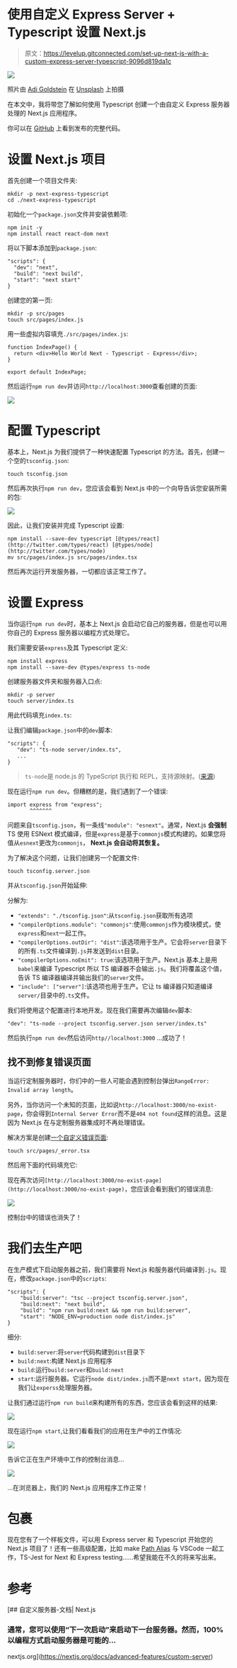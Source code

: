 # 使用自定义 Express Server + Typescript 设置 Next.js

> 原文：<https://levelup.gitconnected.com/set-up-next-js-with-a-custom-express-server-typescript-9096d819da1c>

![](img/2d3f9e3a73260c4c647f03c69810081d.png)

照片由 [Adi Goldstein](https://unsplash.com/@adigold1?utm_source=unsplash&utm_medium=referral&utm_content=creditCopyText) 在 [Unsplash](https://unsplash.com/s/photos/coding?utm_source=unsplash&utm_medium=referral&utm_content=creditCopyText) 上拍摄

在本文中，我将带您了解如何使用 Typescript 创建一个由自定义 Express 服务器处理的 Next.js 应用程序。

你可以在 [GitHub](https://github.com/tiptopcoder/simple-next-express-typescript) 上看到发布的完整代码。

# 设置 Next.js 项目

首先创建一个项目文件夹:

```
mkdir -p next-express-typescript
cd ./next-express-typescript
```

初始化一个`package.json`文件并安装依赖项:

```
npm init -y
npm install react react-dom next
```

将以下脚本添加到`package.json`:

```
"scripts": {
  "dev": "next",
  "build": "next build",
  "start": "next start"
}
```

创建您的第一页:

```
mkdir -p src/pages
touch src/pages/index.js
```

用一些虚拟内容填充`./src/pages/index.js`:

```
function IndexPage() {
  return <div>Hello World Next - Typescript - Express</div>;
}

export default IndexPage;
```

然后运行`npm run dev`并访问`http://localhost:3000`查看创建的页面:

![](img/58df291a21a501fd1266014949eb64d1.png)

# 配置 Typescript

基本上，Next.js 为我们提供了一种快速配置 Typescript 的方法。首先，创建一个空的`tsconfig.json`:

```
touch tsconfig.json
```

然后再次执行`npm run dev`，您应该会看到 Next.js 中的一个向导告诉您安装所需的包:

![](img/3a4a6a6399e620b365d662528eaf8140.png)

因此，让我们安装并完成 Typescript 设置:

```
npm install --save-dev typescript [@types/react](http://twitter.com/types/react) [@types/node](http://twitter.com/types/node)
mv src/pages/index.js src/pages/index.tsx
```

然后再次运行开发服务器，一切都应该正常工作了。

# 设置 Express

当你运行`npm run dev`时，基本上 Next.js 会启动它自己的服务器，但是也可以用你自己的 Express 服务器以编程方式处理它。

我们需要安装`express`及其 Typescript 定义:

```
npm install express
npm install --save-dev @types/express ts-node
```

创建服务器文件夹和服务器入口点:

```
mkdir -p server
touch server/index.ts
```

用此代码填充`index.ts`:

让我们编辑`package.json`中的`dev`脚本:

```
"scripts": {
   "dev": "ts-node server/index.ts",
   ...
}
```

> `ts-node`是 node.js 的 TypeScript 执行和 REPL，支持源映射。([来源](https://www.npmjs.com/package/ts-node))

现在运行`npm run dev`。但糟糕的是，我们遇到了一个错误:

```
import express from "express";
       ^^^^^^^
```

问题来自`tsconfig.json`，有一条线`"module": "esnext"`。通常，Next.js **会强制** TS 使用 ESNext 模式编译，但是`express`是基于`commonjs`模式构建的。如果您将值从`esnext`更改为`commonjs`， **Next.js 会自动将其恢复。**

为了解决这个问题，让我们创建另一个配置文件:

```
touch tsconfig.server.json
```

并从`tsconfig.json`开始延伸:

分解为:

*   `"extends": "./tsconfig.json"`:从`tsconfig.json`获取所有选项
*   `"compilerOptions.module": "commonjs"`:使用`commonjs`作为模块模式，使`express`和`next`一起工作。
*   `"compilerOptions.outDir": "dist"`:该选项用于生产。它会将`server`目录下的所有`.ts`文件编译到`.js`并发送到`dist`目录。
*   `"compilerOptions.noEmit": true`:该选项用于生产。Next.js 基本上是用`babel`来编译 Typescript 所以 TS 编译器不会输出`.js`。我们将覆盖这个值，告诉 TS 编译器编译并输出我们的`server`文件。
*   `"include": ["server"]`:该选项也用于生产。它让 ts 编译器只知道编译`server/`目录中的`.ts`文件。

我们将使用这个配置进行本地开发。现在我们需要再次编辑`dev`脚本:

```
"dev": "ts-node --project tsconfig.server.json server/index.ts"
```

然后执行`npm run dev`然后访问`http//localhost:3000` …成功了！

## 找不到修复错误页面

当运行定制服务器时，你们中的一些人可能会遇到控制台弹出`RangeError: Invalid array length`。

另外，当你访问一个未知的页面，比如说`http://localhost:3000/no-exist-page`，你会得到`Internal Server Error`而不是`404 not found`这样的消息。这是因为 Next.js 在与定制服务器集成时不再处理错误。

解决方案是创建[一个自定义错误页面](https://nextjs.org/docs/advanced-features/custom-error-page):

```
touch src/pages/_error.tsx
```

然后用下面的代码填充它:

现在再次访问`[http://localhost:3000/no-exist-page](http://localhost:3000/no-exist-page)`，您应该会看到我们的错误消息:

![](img/f21cfc085d830281343d362af7080c87.png)

控制台中的错误也消失了！

# 我们去生产吧

在生产模式下启动服务器之前，我们需要将 Next.js 和服务器代码编译到`.js`。现在，修改`package.json`中的`scripts`:

```
"scripts": {
    "build:server": "tsc --project tsconfig.server.json",
    "build:next": "next build",
    "build": "npm run build:next && npm run build:server",
    "start": "NODE_ENV=production node dist/index.js"
}
```

细分:

*   `build:server`:将`server`代码构建到`dist`目录下
*   `build:next`:构建 Next.js 应用程序
*   `build`:运行`build:server`和`build:next`
*   `start`:运行服务器。它运行`node dist/index.js`而不是`next start`，因为现在我们让`experss`处理服务器。

让我们通过运行`npm run build`来构建所有的东西，您应该会看到这样的结果:

![](img/d6348767bcaeebc14cedeb8efc319289.png)

现在运行`npm start`,让我们看看我们的应用在生产中的工作情况:

![](img/45dc56cdf744c6ad414553b70f0b5062.png)

告诉它正在生产环境中工作的控制台消息…

![](img/8be1ac0897ce5c254d7ba1d463d24f3b.png)

…在浏览器上，我们的 Next.js 应用程序工作正常！

# 包裹

现在您有了一个样板文件，可以用 Express server 和 Typescript 开始您的 Next.js 项目了！还有一些高级配置，比如 make [Path Alias](/get-rid-of-relative-import-path-hell-in-your-typescript-project-9952adec2e84) 与 VSCode 一起工作，TS-Jest for Next 和 Express testing……希望我能在不久的将来写出来。

# 参考

[](https://nextjs.org/docs/advanced-features/custom-server) [## 自定义服务器-文档| Next.js

### 通常，您可以使用“下一次启动”来启动下一台服务器。然而，100%以编程方式启动服务器是可能的…

nextjs.org](https://nextjs.org/docs/advanced-features/custom-server)